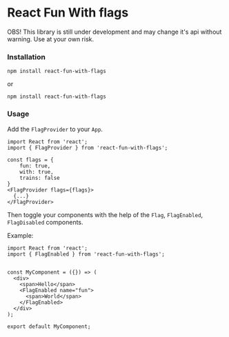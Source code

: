 # React Fun With flags

OBS! This library is still under development and may change it's api without warning. Use at your own risk.

### Installation

```
npm install react-fun-with-flags
```

or

```
npm install react-fun-with-flags
```

### Usage

Add the `FlagProvider` to your `App`.

```
import React from 'react';
import { FlagProvider } from 'react-fun-with-flags';

const flags = {
	fun: true,
	with: true,
	trains: false
}
<FlagProvider flags={flags}>
  {...}
</FlagProvider>
```

Then toggle your components with the help of the `Flag`, `FlagEnabled`, `FlagDisabled` components.

Example:

```
import React from 'react';
import { FlagEnabled } from 'react-fun-with-flags';


const MyComponent = ({}) => (
  <div>
    <span>Hello</span>
    <FlagEnabled name="fun">
      <span>World</span>
    </FlagEnabled>
  </div>
);

export default MyComponent;
```
